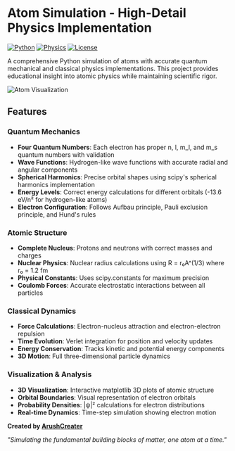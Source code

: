 # Atom Simulation - High-Detail Physics Implementation

[![Python](https://img.shields.io/badge/Python-3.8+-blue.svg)](https://python.org)
[![Physics](https://img.shields.io/badge/Physics-Quantum%20Mechanics-green.svg)](https://github.com/ArushCreater/Atom-Simulation)
[![License](https://img.shields.io/badge/License-MIT-yellow.svg)](LICENSE)

A comprehensive Python simulation of atoms with accurate quantum mechanical and classical physics implementations. This project provides educational insight into atomic physics while maintaining scientific rigor.

![Atom Visualization](https://via.placeholder.com/800x400/0066cc/ffffff?text=3D+Atom+Visualization)

## Features

### Quantum Mechanics
- **Four Quantum Numbers**: Each electron has proper n, l, m_l, and m_s quantum numbers with validation
- **Wave Functions**: Hydrogen-like wave functions with accurate radial and angular components
- **Spherical Harmonics**: Precise orbital shapes using scipy's spherical harmonics implementation
- **Energy Levels**: Correct energy calculations for different orbitals (-13.6 eV/n² for hydrogen-like atoms)
- **Electron Configuration**: Follows Aufbau principle, Pauli exclusion principle, and Hund's rules

### Atomic Structure
- **Complete Nucleus**: Protons and neutrons with correct masses and charges
- **Nuclear Physics**: Nuclear radius calculations using R = r₀A^(1/3) where r₀ = 1.2 fm
- **Physical Constants**: Uses scipy.constants for maximum precision
- **Coulomb Forces**: Accurate electrostatic interactions between all particles

### Classical Dynamics
- **Force Calculations**: Electron-nucleus attraction and electron-electron repulsion
- **Time Evolution**: Verlet integration for position and velocity updates
- **Energy Conservation**: Tracks kinetic and potential energy components
- **3D Motion**: Full three-dimensional particle dynamics

### Visualization & Analysis
- **3D Visualization**: Interactive matplotlib 3D plots of atomic structure
- **Orbital Boundaries**: Visual representation of electron orbitals
- **Probability Densities**: |ψ|² calculations for electron distributions
- **Real-time Dynamics**: Time-step simulation showing electron motion

**Created by [ArushCreater](https://github.com/ArushCreater)**

*"Simulating the fundamental building blocks of matter, one atom at a time."* 
